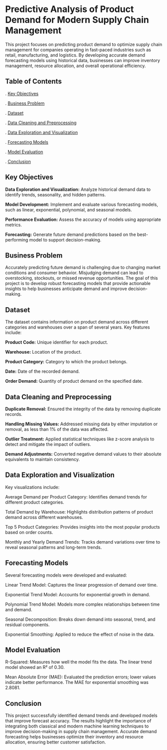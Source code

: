 
# Predictive Analysis of Product Demand for Modern Supply Chain Management

This project focuses on predicting product demand to optimize supply chain management for companies operating in fast-paced industries such as retail, manufacturing, and logistics. By developing accurate demand forecasting models using historical data, businesses can improve inventory management, resource allocation, and overall operational efficiency.
## Table of Contents
. [Key Objectives](#Key-objectives)

. [Business Problem](#business-problem)

. [Dataset](#dataset)

. [Data Cleaning and Preprocessing](#data-cleaning-and-preprocessing)

. [Data Exploration and Visualization](#data-exploration-and-visualization)

. [Forecasting Models](#forecasting-models)

. [Model Evaluation](#model-evaluation)

. [Conclusion](#conclusion)

## Key Objectives

**Data Exploration and Visualization:** Analyze historical demand data to identify trends, seasonality, and hidden patterns.

**Model Development:** Implement and evaluate various forecasting models, such as linear, exponential, polynomial, and seasonal models.

**Performance Evaluation:** Assess the accuracy of models using appropriate metrics.

**Forecasting:** Generate future demand predictions based on the best-performing model to support decision-making.
## Business Problem

Accurately predicting future demand is challenging due to changing market conditions and consumer behavior. Misjudging demand can lead to overstocking, stockouts, or missed revenue opportunities. The goal of this project is to develop robust forecasting models that provide actionable insights to help businesses anticipate demand and improve decision-making.
## Dataset

The dataset contains information on product demand across different categories and warehouses over a span of several years. Key features include:

**Product Code:** Unique identifier for each product.

**Warehouse:** Location of the product.

**Product Category:** Category to which the product belongs.

**Date:** Date of the recorded demand.

**Order Demand:** Quantity of product demand on the specified date.
## Data Cleaning and Preprocessing

**Duplicate Removal:** Ensured the integrity of the data by removing duplicate records.

**Handling Missing Values:** Addressed missing data by either imputation or removal, as less than 1% of the data was affected.

**Outlier Treatment:** Applied statistical techniques like z-score analysis to detect and mitigate the impact of outliers.

**Demand Adjustments:** Converted negative demand values to their absolute equivalents to maintain consistency.
## Data Exploration and Visualization

Key visualizations include:

Average Demand per Product Category: Identifies demand trends for different product categories.

Total Demand by Warehouse: Highlights distribution patterns of product demand across different warehouses.

Top 5 Product Categories: Provides insights into the most popular products based on order counts.

Monthly and Yearly Demand Trends: Tracks demand variations over time to reveal seasonal patterns and long-term trends.
## Forecasting Models

Several forecasting models were developed and evaluated:

Linear Trend Model: Captures the linear progression of demand over time.

Exponential Trend Model: Accounts for exponential growth in demand.

Polynomial Trend Model: Models more complex relationships between time and demand.

Seasonal Decomposition: Breaks down demand into seasonal, trend, and residual components.

Exponential Smoothing: Applied to reduce the effect of noise in the data.
## Model Evaluation

R-Squared: Measures how well the model fits the data. The linear trend model showed an R² of 0.30.

Mean Absolute Error (MAE): Evaluated the prediction errors; lower values indicate better performance. The MAE for exponential smoothing was 2.8081.

## Conclusion

This project successfully identified demand trends and developed models that improve forecast accuracy. The results highlight the importance of integrating both classical and modern machine learning techniques to improve decision-making in supply chain management. Accurate demand forecasting helps businesses optimize their inventory and resource allocation, ensuring better customer satisfaction.
